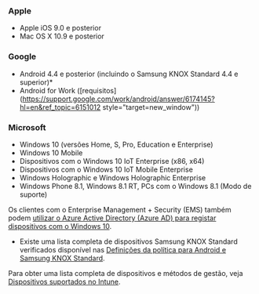 

### <a name="apple"></a>Apple
  - Apple iOS 9.0 e posterior
  - Mac OS X 10.9 e posterior

### <a name="google"></a>Google
  - Android 4.4 e posterior (incluindo o Samsung KNOX Standard 4.4 e superior)*
  - Android for Work ([requisitos](https://support.google.com/work/android/answer/6174145?hl=en&ref_topic=6151012 style="target=new_window"))

### <a name="microsoft"></a>Microsoft
  - Windows 10 (versões Home, S, Pro, Education e Enterprise)
  - Windows 10 Mobile
  - Dispositivos com o Windows 10 IoT Enterprise (x86, x64)
  - Dispositivos com o Windows 10 IoT Mobile Enterprise
  - Windows Holographic e Windows Holographic Enterprise
  - Windows Phone 8.1, Windows 8.1 RT, PCs com o Windows 8.1 (Modo de suporte)

Os clientes com o Enterprise Management + Security (EMS) também podem [utilizar o Azure Active Directory (Azure AD) para registar dispositivos com o Windows 10](/intune-classic/deploy-use/set-up-windows-device-management-with-microsoft-intune#azure-active-directory-enrollment).

* Existe uma lista completa de dispositivos Samsung KNOX Standard verificados disponível nas [Definições da política para Android e Samsung KNOX Standard](/intune-classic/android-policy-settings-in-microsoft-intune.md#supported-samsung-knox-standard-devices).

Para obter uma lista completa de dispositivos e métodos de gestão, veja [Dispositivos suportados no Intune](/intune/supported-devices-browsers#intune-supported-devices).
